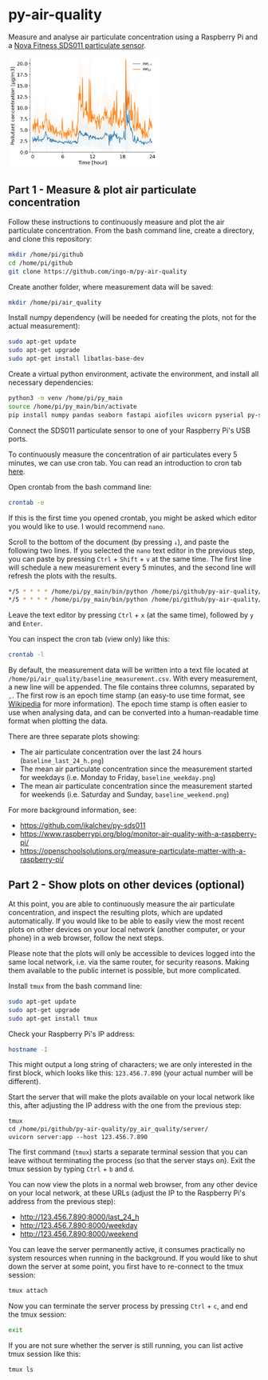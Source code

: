 # py-air-quality
Measure and analyse air particulate concentration using a Raspberry Pi and a
[Nova Fitness SDS011 particulate sensor](https://www.berrybase.de/en/sensors-modules/gas-dust/nova-fitness-sds011-feinstaub-sensor-inkl.-usb-adapter).

<img src="py_air_quality/data/example_plot.png" width=300 align="centre" />

## Part 1 - Measure & plot air particulate concentration  

Follow these instructions to continuously measure and plot the air particulate
concentration.   From the bash command line, create a directory, and clone this
repository:
```bash
mkdir /home/pi/github
cd /home/pi/github
git clone https://github.com/ingo-m/py-air-quality
```

Create another folder, where measurement data will be saved:
```bash
mkdir /home/pi/air_quality
```

Install numpy dependency (will be needed for creating the plots, not for the
actual measurement):
```bash
sudo apt-get update
sudo apt-get upgrade
sudo apt-get install libatlas-base-dev
```

Create a virtual python environment, activate the environment, and install all
necessary dependencies:
```bash
python3 -m venv /home/pi/py_main
source /home/pi/py_main/bin/activate
pip install numpy pandas seaborn fastapi aiofiles uvicorn pyserial py-sds011
```

Connect the SDS011 particulate sensor to one of your Raspberry Pi's USB ports.

To continuously measure the concentration of air particulates every 5 minutes,
we can use cron tab. You can read an introduction to cron tab [here](https://linuxiac.com/how-to-use-cron-to-schedule-tasks-the-complete-beginners-guide/).

Open crontab from the bash command line:
```bash
crontab -e
```

If this is the first time you opened crontab, you might be asked which editor
you would like to use. I would recommend `nano`.

Scroll to the bottom of the document (by pressing `↓`), and paste the following
two lines. If you selected the `nano` text editor in the previous step, you can
paste by pressing `Ctrl` + `Shift` + `v` at the same time. The first line will
schedule a new measurement every 5 minutes, and the second line will refresh the
plots with the results.
```bash
*/5 * * * * /home/pi/py_main/bin/python /home/pi/github/py-air-quality/py_air_quality/measurement/measurement.py
*/5 * * * * /home/pi/py_main/bin/python /home/pi/github/py-air-quality/py_air_quality/analysis/plot_pollution.py
```
Leave the text editor by pressing `Ctrl` + `x` (at the same time), followed by
`y` and `Enter`.

You can inspect the cron tab (view only) like this:
```bash
crontab -l
```

By default, the measurement data will be written into a text file located at
`/home/pi/air_quality/baseline_measurement.csv`. With every measurement, a new
line will be appended. The file contains three columns, separated by `,`. The
first row is an epoch time stamp (an easy-to use time format, see [Wikipedia](https://en.wikipedia.org/wiki/Epoch_(computing))
for more information). The epoch time stamp is often easier to use when
analysing data, and can be converted into a human-readable time format when
plotting the data.

There are three separate plots showing:
- The air particulate concentration over the last 24 hours
(`baseline_last_24_h.png`)
- The mean air particulate concentration since the measurement started for
weekdays (i.e. Monday to Friday, `baseline_weekday.png`)
- The mean air particulate concentration since the measurement started for
weekends (i.e. Saturday and Sunday, `baseline_weekend.png`)

For more background information, see:
- https://github.com/ikalchev/py-sds011
- https://www.raspberrypi.org/blog/monitor-air-quality-with-a-raspberry-pi/
- https://openschoolsolutions.org/measure-particulate-matter-with-a-raspberry-pi/

## Part 2 - Show plots on other devices (optional)

At this point, you are able to continuously measure the air particulate
concentration, and inspect the resulting plots, which are updated automatically.
If you would like to be able to easily view the most recent plots on other
devices on your local network (another computer, or your phone) in a web
browser, follow the next steps.

Please note that the plots will only be  accessible to devices logged into the
same local network, i.e. via the same router, for security reasons. Making them
available to the public internet is possible, but more complicated.

Install `tmux` from the bash command line:
```bash
sudo apt-get update
sudo apt-get upgrade
sudo apt-get install tmux
```

Check your Raspberry Pi's IP address:
```bash
hostname -I
```
This might output a long string of characters; we are only interested in the
first block, which looks like this: `123.456.7.890` (your actual number will be
different).

Start the server that will make the plots available on your local network like
this, after adjusting the IP address with the one from the previous step:
```
tmux
cd /home/pi/github/py-air-quality/py_air_quality/server/
uvicorn server:app --host 123.456.7.890
```
The first command (`tmux`) starts a separate terminal session that you can leave
without terminating the process (so that the server stays on). Exit the tmux
session by typing `Ctrl` + `b` and `d`.

You can now view the plots in a normal web browser, from any other device on
your local network, at these URLs (adjust the IP to the Raspberry Pi's address
from the previous step):
- http://123.456.7.890:8000/last_24_h
- http://123.456.7.890:8000/weekday
- http://123.456.7.890:8000/weekend

You can leave the server permanently active, it consumes practically no system
resources when running in the background. If you would like to shut down the
server at some point, you first have to re-connect to the tmux session:
```bash
tmux attach
```
Now you can terminate the server process by pressing `Ctrl` + `c`, and end the
tmux session:
```bash
exit
```

If you are not sure whether the server is still running, you can list active
tmux session like this:
```bash
tmux ls
```
